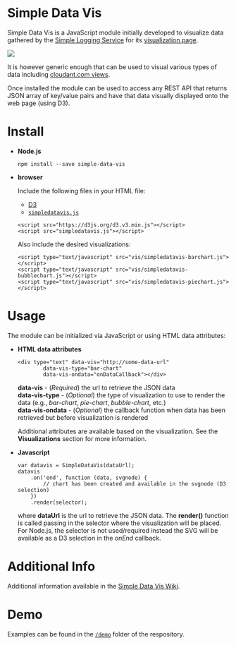 # Simple Data Vis

Simple Data Vis is a JavaScript module initially developed to visualize data gathered by the [Simple Logging Service](https://developer.ibm.com/clouddataservices/2016/03/03/simple-metrics-collector-microservices-edition/) for its [visualization page](http://simple-logging-service-vis.mybluemix.net/).

<img src="https://advocated-vis.mybluemix.net/chart/allActivities" />

It is however generic enough that can be used to visual various types of data including [cloudant.com views](https://gist.github.com/vabarbosa/bff35152c3888f4e2c0ad92e2511dc2b).

Once installed the module can be used to access any REST API that returns JSON array of key/value pairs and have that data visually displayed onto the web page (using D3).


# Install

* __Node.js__

	```
	npm install --save simple-data-vis
	```

* __browser__

	Include the following files in your HTML file:  
	
	* [D3](https://d3js.org/)
	* [`simpledatavis.js`](https://github.com/ibm-cds-labs/simple-data-vis/blob/master/simpledatavis.js)
	
	```
	<script src="https://d3js.org/d3.v3.min.js"></script>
	<script src="simpledatavis.js"></script>
	```  
	
	Also include the desired visualizations:
	
	```
	<script type="text/javascript" src="vis/simpledatavis-barchart.js"></script>
	<script type="text/javascript" src="vis/simpledatavis-bubblechart.js"></script>
	<script type="text/javascript" src="vis/simpledatavis-piechart.js"></script>
	```  


# Usage

The module can be initialized via JavaScript or using HTML data attributes:  

* __HTML data attributes__

	```
	<div type="text" data-vis="http://some-data-url"
	        data-vis-type="bar-chart"
	        data-vis-ondata="onDataCallback"></div>
	```

	__data-vis__ - (_Required_) the url to retrieve the JSON data  
	__data-vis-type__ - (_Optional_) the type of visualization to use to render the data (e.g., _bar-chart_, _pie-chart_, _bubble-chart_, etc.)  
	__data-vis-ondata__ - (_Optional_) the callback function when data has been retrieved but before visualization is rendered  
	
	Additional attributes are available based on the visualization. See the __Visualizations__ section for more information.
	
* __Javascript__

	```
	var datavis = SimpleDataVis(dataUrl);
	datavis
		.on('end', function (data, svgnode) {
			// chart has been created and available in the svgnode (D3 selection)
		})
		.render(selector);
	```

	where __dataUrl__ is the url to retrieve the JSON data. The __render()__ function is called passing in the selector where the visualization will be placed. For Node.js, the selector is not used/required instead the SVG will be available as a D3 selection in the _onEnd_ callback.
 

# Additional Info

Additional information available in the [Simple Data Vis Wiki](https://github.com/ibm-cds-labs/simple-data-vis/wiki).


# Demo  

Examples can be found in the [`/demo`](https://github.com/ibm-cds-labs/simple-data-vis/tree/master/demo) folder of the respository.  
